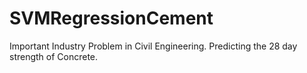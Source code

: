 # SVMRegressionCement
Important Industry Problem in Civil Engineering. Predicting the 28 day strength of Concrete.
